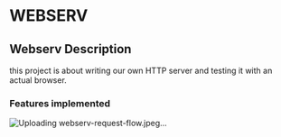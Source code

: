 # WEBSERV
## Webserv Description

this project is about writing our own HTTP server and testing it with an actual browser.

### Features implemented
![Uploading webserv-request-flow.jpeg…]()


